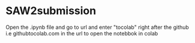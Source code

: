 # SAW2submission
Open the .ipynb file and go to url and enter "tocolab" right after the github i.e githubtocolab.com in the url to open the notebbok in colab

